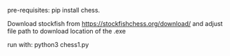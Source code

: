 pre-requisites:
pip install chess.

Download stockfish from https://stockfishchess.org/download/ and adjust file path to download location of the .exe

run with: python3 chess1.py